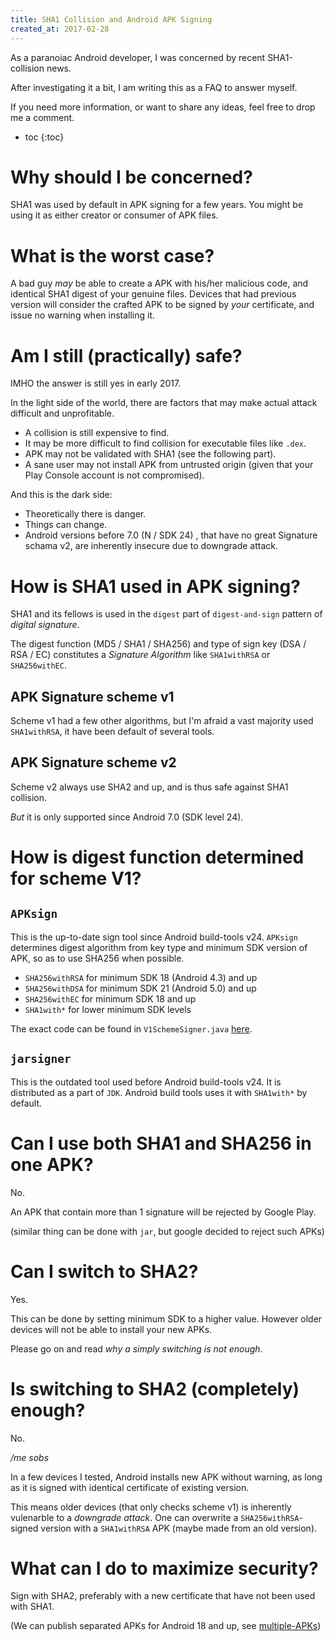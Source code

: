```yaml
---
title: SHA1 Collision and Android APK Signing
created_at: 2017-02-28
---
```


As a paranoiac Android developer, I was concerned by recent SHA1-collision news.

After investigating it a bit, I am writing this as a FAQ to answer myself.

If you need more information, or want to share any ideas, feel free to drop me a comment.

* toc
{:toc}

# Why should I be concerned?

SHA1 was used by default in APK signing for a few years.
You might be using it as either creator or consumer of APK files.

# What is the worst case?

A bad guy *may* be able to create a APK with his/her malicious code, and identical SHA1 digest of your genuine files. Devices that had previous version will consider the crafted APK to be signed by *your* certificate, and issue no warning when installing it.

# Am I still (practically) safe?

IMHO the answer is still yes in early 2017.

In the light side of the world, there are factors that may make actual attack difficult and unprofitable.

- A collision is still expensive to find.
- It may be more difficult to find collision for executable files like `.dex`.
- APK may not be validated with SHA1 (see the following part).
- A sane user may not install APK from untrusted origin (given that your Play Console account is not compromised).

And this is the dark side:

- Theoretically there is danger.
- Things can change.
- Android versions before 7.0 (N / SDK 24) , that have no great Signature schama v2, are inherently insecure due to downgrade attack.

# How is SHA1 used in APK signing?

SHA1 and its fellows is used in the `digest` part of `digest-and-sign` pattern of *digital signature*.

The digest function (MD5 / SHA1 / SHA256) and type of sign key (DSA / RSA / EC) constitutes a *Signature Algorithm* like `SHA1withRSA` or `SHA256withEC`.

## APK Signature scheme v1

Scheme v1 had a few other algorithms, but I'm afraid a vast majority used `SHA1withRSA`, it have been default of several tools.

## APK Signature scheme v2

Scheme v2 always use SHA2 and up, and is thus safe against SHA1 collision.

*But* it is only supported since Android 7.0 (SDK level 24).

# How is digest function determined for scheme V1?

## `APKsign`

This is the up-to-date sign tool since Android build-tools v24.
`APKsign` determines digest algorithm from key type and minimum SDK version of APK,
so as to use SHA256 when possible.

- `SHA256withRSA` for minimum SDK 18 (Android 4.3) and up
- `SHA256withDSA` for minimum SDK 21 (Android 5.0) and up
- `SHA256withEC` for minimum SDK 18 and up
- `SHA1with*` for lower minimum SDK levels

The exact code can be found in `V1SchemeSigner.java` [here](https://android.googlesource.com/platform/tools/apksig/).

## `jarsigner`

This is the outdated tool used before Android build-tools v24. It is distributed as a part of `JDK`. Android build tools uses it with `SHA1with*` by default.

# Can I use both SHA1 and SHA256 in one APK?

No.

An APK that contain more than 1 signature will be rejected by Google Play.

(similar thing can be done with `jar`, but google decided to reject such APKs)

# Can I switch to SHA2?

Yes.

This can be done by setting minimum SDK to a higher value.
However older devices will not be able to install your new APKs.

Please go on and read *why a simply switching is not enough*.

# Is switching to SHA2 (completely) enough?

No.

*/me sobs*

In a few devices I tested, Android installs new APK without warning, as long as it is signed with identical certificate of existing version.

This means older devices (that only checks scheme v1) is inherently vulenarble to a *downgrade attack*.
One can overwrite a `SHA256withRSA`-signed version with a `SHA1withRSA` APK (maybe made from an old version).

# What can I do to maximize security?

Sign with SHA2, preferably with a new certificate that have not been used with SHA1.

(We can publish separated APKs for Android 18 and up, see [multiple-APKs](https://developer.android.com/google/play/publishing/multiple-apks.html))
